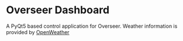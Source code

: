 # Overseer Dashboard

A PyQt5 based control application for Overseer. Weather information is provided by [OpenWeather](https://openweathermap.org)